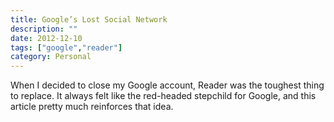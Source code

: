 ```yaml
---
title: Google’s Lost Social Network
description: ""
date: 2012-12-10
tags: ["google","reader"]
category: Personal
---
```



When I decided to close my Google account, Reader was the toughest thing to replace. It always felt like the red-headed stepchild for Google, and this article pretty much reinforces that idea.
